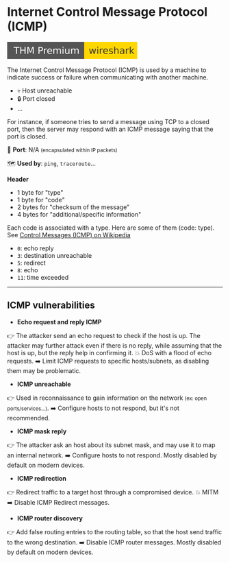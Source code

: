# Internet Control Message Protocol (ICMP)

[![wireshark](../../../cybersecurity/_badges/thmp/wireshark.svg)](https://tryhackme.com/room/wireshark)

<div class="row row-cols-md-2"><div>

The Internet Control Message Protocol (ICMP) is used by a machine to indicate success or failure when communicating with another machine.

* 💀 Host unreachable
* 🔒 Port closed
* ...

For instance, if someone tries to send a message using TCP to a closed port, then the server may respond with an ICMP message saying that the port is closed.

🐊️ **Port**: N/A <small>(encapsulated within IP packets)</small>

🗺️ **Used by**: `ping`, `traceroute`...
</div><div>

**Header**

* 1 byte for "type"
* 1 byte for "code"
* 2 bytes for "checksum of the message"
* 4 bytes for "additional/specific information"

Each code is associated with a type. Here are some of them (code: type). See [Control Messages (ICMP) on Wikipedia](https://en.wikipedia.org/wiki/Internet_Control_Message_Protocol#Control_messages)

* `0`: echo reply
* `3`: destination unreachable
* `5`: redirect
* `8`: echo
* `11`: time exceeded
</div></div>

<hr class="sep-both">

## ICMP vulnerabilities

<div class="row row-cols-md-2 mt-3"><div>

* **Echo request and reply ICMP**

👉 The attacker send an echo request to check if the host is up. The attacker may further attack even if there is no reply, while assuming that the host is up, but the reply help in confirming it. 💥 DoS with a flood of echo requests. ➡️ Limit ICMP requests to specific hosts/subnets, as disabling them may be problematic.

* **ICMP unreachable**

👉 Used in reconnaissance to gain information on the network <small>(ex: open ports/services...)</small>. ➡️ Configure hosts to not respond, but it's not recommended.
</div><div>

* **ICMP mask reply**

👉 The attacker ask an host about its subnet mask, and may use it to map an internal network. ➡️ Configure hosts to not respond. Mostly disabled by default on modern devices.

* **ICMP redirection**

👉 Redirect traffic to a target host through a compromised device. 💥 MITM ➡️ Disable ICMP Redirect messages.

* **ICMP router discovery**

👉 Add false routing entries to the routing table, so that the host send traffic to the wrong destination. ➡️ Disable ICMP router messages. Mostly disabled by default on modern devices.
</div></div>